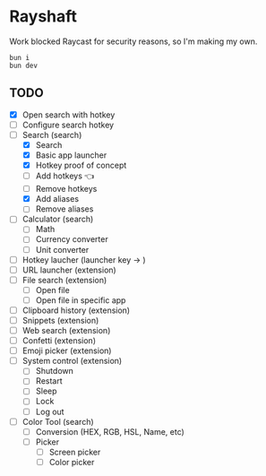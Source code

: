 # Rayshaft

Work blocked Raycast for security reasons, so I'm making my own.

```
bun i
bun dev
```

## TODO

- [x] Open search with hotkey
- [ ] Configure search hotkey
- [ ] Search (search)
  - [x] Search
  - [x] Basic app launcher
  - [x] Hotkey proof of concept
  - [ ] Add hotkeys 👈
  - [ ] Remove hotkeys
  - [x] Add aliases
  - [ ] Remove aliases
- [ ] Calculator (search)
  - [ ] Math
  - [ ] Currency converter
  - [ ] Unit converter
- [ ] Hotkey laucher (launcher key -> )
- [ ] URL launcher (extension)
- [ ] File search (extension)
  - [ ] Open file
  - [ ] Open file in specific app
- [ ] Clipboard history (extension)
- [ ] Snippets (extension)
- [ ] Web search (extension)
- [ ] Confetti (extension)
- [ ] Emoji picker (extension)
- [ ] System control (extension)
  - [ ] Shutdown
  - [ ] Restart
  - [ ] Sleep
  - [ ] Lock
  - [ ] Log out
- [ ] Color Tool (search)
  - [ ] Conversion (HEX, RGB, HSL, Name, etc)
  - [ ] Picker
    - [ ] Screen picker
    - [ ] Color picker